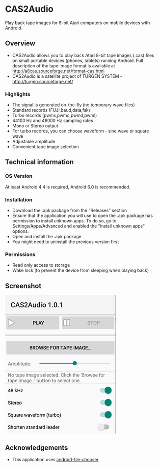 # CAS2Audio
Play back tape images for 8-bit Atari computers on mobile devices with Android.

## Overview

* CAS2Audio allows you to play back Atari 8-bit tape images (.cas) files on small portable devices (phones, tablets) running Android. Full description of the tape image format is available at http://a8cas.sourceforge.net/format-cas.html
* CAS2Audio is a satellite project of TURGEN SYSTEM - http://turgen.sourceforge.net/

### Highlights

* The signal is generated on-the-fly (no temporary wave files)
* Standard records (FUJI,baud,data,fsk)
* Turbo records (pwms,pwmc,pwmd,pwml)
* 44100 Hz and 48000 Hz sampling rates
* Mono or Stereo output
* For turbo records, you can choose waveform - sine wave or square wave
* Adjustable amplitude
* Convenient tape image selection

## Technical information

### OS Version
At least Android 4.4 is required, Android 6.0 is recommended.

### Installation

* Download the .apk package from the "Releases" section
* Ensure that the application you will use to open the .apk package has permission to install unknown apps. To do so, go to Settings/Apps/Advanced and enabled the "Install unknown apps" options.
* Open and install the .apk package
* You might need to uninstall the previous version first

### Permissions

* Read only access to storage
* Wake lock (to prevent the device from sleeping when playing back)

## Screenshot
![Screenshot](c2a_shot1.png)

## Acknowledgements
* This application uses [android-file-chooser](https://github.com/hedzr/android-file-chooser)


